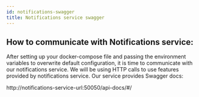 ```yaml
---
id: notifications-swagger
title: Notifications service swagger
---
```


## How to communicate with Notifications service:

After setting up your docker-compose file and passing the environment variables to overwrite default configuration, it is time to communicate with our notifications service. We will be using HTTP calls to use features provided by notifications service. Our service provides Swagger docs:

http://notifications-service-url:50050/api-docs/#/
